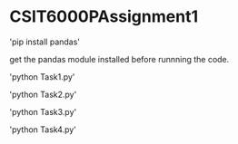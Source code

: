 # CSIT6000PAssignment1

'pip install pandas'

get the pandas module installed before runnning the code.

'python Task1.py'

'python Task2.py'

'python Task3.py'

'python Task4.py'
